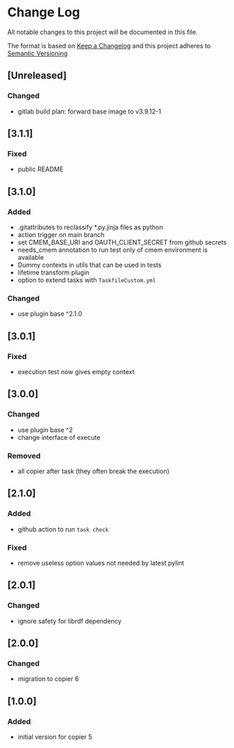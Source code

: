 # Change Log

All notable changes to this project will be documented in this file.

The format is based on [Keep a Changelog](http://keepachangelog.com/) and this project adheres to [Semantic Versioning](https://semver.org/)

## [Unreleased]

### Changed

- gitlab build plan: forward base image to v3.9.12-1

## [3.1.1]

### Fixed

- public README

## [3.1.0]

### Added

- .gitattributes to reclassify *.py.jinja files as python
- action trigger on main branch
- set CMEM_BASE_URI and OAUTH_CLIENT_SECRET from github secrets
- needs_cmem annotation to run test only of cmem environment is available
- Dummy contexts in utils that can be used in tests
- lifetime transform plugin
- option to extend tasks with `TaskfileCustom.yml`

### Changed

- use plugin base ^2.1.0

## [3.0.1]

### Fixed

- execution test now gives empty context

## [3.0.0]

### Changed

- use plugin base ^2
- change interface of execute

### Removed

- all copier after task (they often break the execution)

## [2.1.0]

### Added

- github action to run `task check`

### Fixed

- remove useless option values not needed by latest pylint

## [2.0.1]

### Changed

- ignore safety for librdf dependency

## [2.0.0]

### Changed

- migration to copier 6

## [1.0.0]

### Added

- initial version for copier 5

